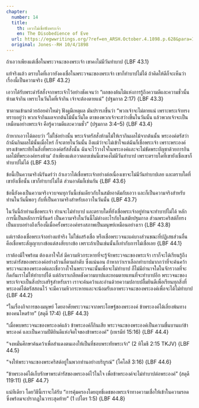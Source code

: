 ```yaml
---
chapter:
  number: 14
  title:
    th: เอวาไม่เชื่อฟังพระเจ้า
    en: The Disobedience of Eve
  url: https://egwwritings.org/?ref=en_ARSH.October.4.1898.p.628&para=1062.2719
  original: Jones--RH 10/4/1898
---
```


ถ้าเอวาเพียงแต่เชื่อในพระวจนะของพระเจ้า เขาคงไม่มีวันทำบาป {LBF 43.1}

แท้จริงแล้ว ตราบใดที่เอวายังคงเชื่อในพระวจนะของพระเจ้า เขาก็ทำบาปไม่ได้ ถ้าคิดให้ดีก็จะเห็นว่าเรื่องนี้เป็นความจริง {LBF 43.2}

เอวาได้รับพระดำรัสสั่งจากพระเจ้าไว้อย่างชัดเจนว่า “ผลของต้นไม้แห่งการรู้ถึงความดีและความชั่วนั้น ห้ามเจ้ากิน เพราะในวันใดที่เจ้ากิน เจ้าจะต้องตายแน่” (ปฐมกาล 2:17) {LBF 43.3}

ซาตานเข้ามาด้วยถ้อยคำใหม่ๆ ฟังดูมีเหตุผล มันปรารภขึ้นว่า “พวกเจ้าจะไม่ตายแน่ เพราะพระเจ้าทรงทราบอยู่ว่า พวกเจ้ากินผลจากต้นไม้นั้นวันใด ตาของพวกเจ้าจะสว่างขึ้นในวันนั้น แล้วพวกเจ้าจะเป็นเหมือนอย่างพระเจ้า คือรู้ความดีและความชั่ว” (ปฐมกาล 3:4–5) {LBF 43.4}

ถ้าหากเอวาได้ตอบว่า ‘ไม่ใช่อย่างนั้น พระเจ้าตรัสสั่งห้ามไม่ให้เรากินผลไม้จากต้นนั้น พระองค์ตรัสว่า ถ้าฉันกินผลไม้นั้นเมื่อไหร่ ก็จะตายในวันนั้น ถึงแม้ว่าจะไม่เข้าใจแต่ฉันก็เชื่อพระเจ้า เพราะพระองค์ทรงเข้าพระทัยในสิ่งที่พระองค์ตรัสสั่งนั้น ฉันจะไว้วางใจในพระองค์และจะไม่ขัดพระบัญชาด้วยการกินผลไม้ที่พระองค์ทรงห้าม’ ถ้าเพียงแต่เอวาตอบเช่นนี้เขาคงไม่มีวันทำบาป เพราะตราบใดที่เขายังเชื่อเขาก็ทำบาปไม่ได้ {LBF 43.5}

ข้อนี้เป็นความจริงนิรันดร์ว่า ถ้าเอวาได้เชื่อพระเจ้าอย่างต่อเนื่องเขาจะไม่มีวันทำบาปเลย และตราบใดที่เขายังเชื่อนั้น เขาก็ทำบาปไม่ได้ ส่วนอาดัมก็เช่นกัน {LBF 43.6}

ข้อนี้ยังคงเป็นความจริงจวบจนทุกวันนี้เช่นเดียวกับในสมัยอาดัมกับเอวา และก็เป็นความจริงสำหรับท่านในวันนี้พอๆ กับที่เป็นความจริงสำหรับเอวาในวันนั้น {LBF 43.7}

ในวันนี้ถ้าท่านเชื่อพระเจ้า ท่านจะไม่ทำบาป และตราบใดที่ยังเชื่อพระเจ้าอยู่ท่านจะทำบาปไม่ได้ หลักการนี้เป็นหลักการนิรันดร์ เป็นความจริงในวันนี้ไม่ต่างอะไรกับในสมัยปฐมกาล ส่วนพระคริสต์ก็ทรงเป็นแบบอย่างถึงเรื่องนี้เมื่อครั้งพระองค์ทรงสภาพเป็นมนุษย์เหมือนอย่างเรา {LBF 43.8}

แต่เราต้องเชื่อพระเจ้าอย่างแท้จริง ไม่ใช่แสร้งเชื่อ หรือเชื่อพระวจนะแค่บางส่วนขณะที่ปฏิเสธส่วนอื่น คือเชื่อพระสัญญาบางข้อแต่สงสัยบางข้อ เพราะถ้าเป็นเช่นนั้นก็เท่ากับการไม่เชื่อเลย {LBF 44.1}

เราต้องมีใจพร้อม ต้องเอาใจใส่ มีความหิวกระหายที่จะรู้จักพระวจนะของพระเจ้า เราก็จะได้เรียนรู้ถึงพระดำรัสของพระองค์อย่างถ้วนถี่ตามลำดับ ซึ่งแน่นอน ถ้าหากว่าเราเลือกทำบาปมากกว่าที่จะค้นคว้าพระวจนะของพระองค์และเชื่อวางใจในพระวจนะนั้นเพื่อจะไม่ทำบาป ก็ไม่มีอำนาจใดในจักรวาลที่จะกีดกันเราไม่ให้ทำบาปได้ แต่ถ้าเราเกลียดชังความบาปและยอมตายแทนที่จะทำบาปอีก พระวจนะของพระเจ้าจะเป็นสิ่งประเสริฐสำหรับเรา เราจะค้นคว้าและอ่านด้วยความปลาบปลื้มยินดีเพื่อเรียนทุกสิ่งที่พระองค์ได้ตรัสสอนไว้ จะมีความหิวกระหายและจะน้อมรับเอาพระวจนะของพระองค์เพื่อจะได้ไม่ทำบาป {LBF 44.2}

“ในเรื่องกิจการของมนุษย์ โดยอาศัยพระวจนะจากพระโอษฐ์ของพระองค์ ข้าพระองค์ได้เลี่ยงพ้นทางของคนโหดร้าย” (สดุดี 17:4) {LBF 44.3}

“เมื่อพบพระวจนะของพระองค์แล้ว ข้าพระองค์ก็กินเสีย พระวจนะของพระองค์เป็นความชื่นบานแก่ข้าพระองค์ และเป็นความปีติยินดีแห่งจิตใจของข้าพระองค์” (เยเรมีย์ 15:16) {LBF 44.4}

“จงหมั่นศึกษาค้นคว้าเพื่อสำแดงตนเองให้เป็นที่ชอบพระทัยพระเจ้า” (2 ทิโมธี 2:15 TKJV) {LBF 44.5}

“จงให้พระวจนะของพระคริสต์อยู่ในพวกท่านอย่างบริบูรณ์” (โคโลสี 3:16) {LBF 44.6}

“ข้าพระองค์ได้เก็บรักษาพระดำรัสของพระองค์ไว้ในใจ เพื่อข้าพระองค์จะไม่ทำบาปต่อพระองค์” (สดุดี 119:11) {LBF 44.7}

แน่ทีเดียว โดยวิธีนี้เราจะได้รับ “การคุ้มครองโดยฤทธิ์เดชของพระเจ้าทางความเชื่อให้เข้าในความรอด ซึ่งพร้อมจะปรากฏในวาระสุดท้าย” (1 เปโตร 1:5) {LBF 44.8}
